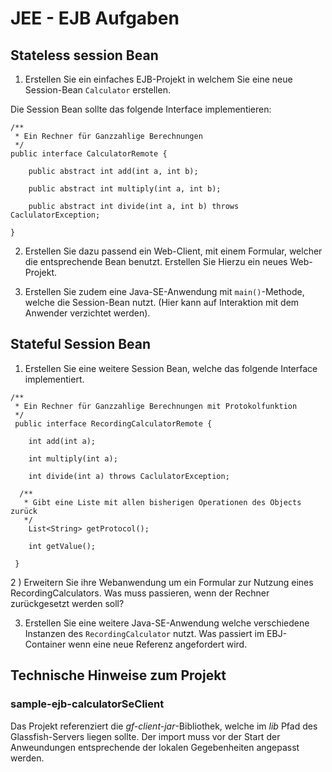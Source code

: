 # JEE - EJB Aufgaben

## Stateless session Bean
1) Erstellen Sie ein einfaches EJB-Projekt in welchem Sie eine neue Session-Bean `Calculator` erstellen.

Die Session Bean sollte das folgende Interface implementieren:
~~~
/**
 * Ein Rechner für Ganzzahlige Berechnungen
 */
public interface CalculatorRemote {

	public abstract int add(int a, int b);

	public abstract int multiply(int a, int b);

	public abstract int divide(int a, int b) throws CaclulatorException;

}
~~~

2) Erstellen Sie dazu passend ein Web-Client, mit einem Formular, welcher die entsprechende Bean benutzt. Erstellen Sie Hierzu ein neues Web-Projekt.

3) Erstellen Sie zudem eine Java-SE-Anwendung mit `main()`-Methode, welche die Session-Bean nutzt. (Hier kann auf Interaktion mit dem Anwender verzichtet werden).

## Stateful Session Bean
 1) Erstellen Sie eine weitere Session Bean, welche das folgende Interface implementiert.
~~~
/**
 * Ein Rechner für Ganzzahlige Berechnungen mit Protokolfunktion
 */
 public interface RecordingCalculatorRemote {

 	int add(int a);

 	int multiply(int a);

 	int divide(int a) throws CaclulatorException;

  /**
   * Gibt eine Liste mit allen bisherigen Operationen des Objects zurück
   */
 	List<String> getProtocol();

 	int getValue();

 }
~~~
2 ) Erweitern Sie ihre Webanwendung um ein Formular zur Nutzung eines RecordingCalculators. Was muss passieren, wenn der Rechner zurückgesetzt werden soll?

3) Erstellen Sie eine weitere Java-SE-Anwendung welche verschiedene Instanzen des
`RecordingCalculator` nutzt. Was passiert im EBJ-Container wenn eine neue Referenz angefordert wird.

## Technische Hinweise zum Projekt

### sample-ejb-calculatorSeClient
Das Projekt referenziert die *gf-client-jar*-Bibliothek, welche im *lib* Pfad des Glassfish-Servers liegen sollte. Der import muss vor der Start der Anweundungen entsprechende der lokalen Gegebenheiten angepasst werden.
